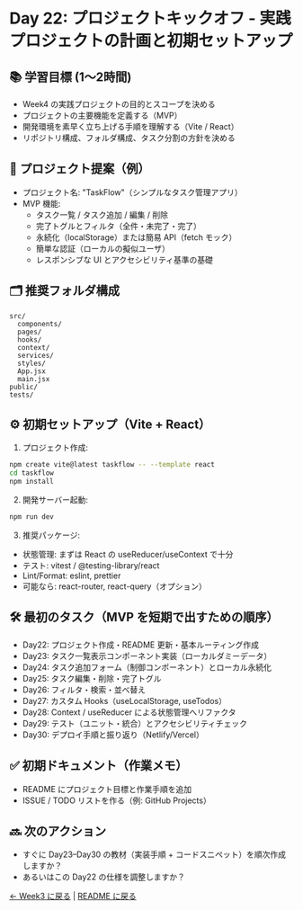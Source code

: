 # Day 22: プロジェクトキックオフ - 実践プロジェクトの計画と初期セットアップ

## 📚 学習目標 (1〜2時間)

- Week4 の実践プロジェクトの目的とスコープを決める  
- プロジェクトの主要機能を定義する（MVP）  
- 開発環境を素早く立ち上げる手順を理解する（Vite / React）  
- リポジトリ構成、フォルダ構成、タスク分割の方針を決める

## 🎯 プロジェクト提案（例）
- プロジェクト名: "TaskFlow"（シンプルなタスク管理アプリ）  
- MVP 機能:
  - タスク一覧 / タスク追加 / 編集 / 削除
  - 完了トグルとフィルタ（全件・未完了・完了）
  - 永続化（localStorage）または簡易 API（fetch モック）
  - 簡単な認証（ローカルの擬似ユーザ）
  - レスポンシブな UI とアクセシビリティ基準の基礎

## 🗂️ 推奨フォルダ構成
```
src/
  components/
  pages/
  hooks/
  context/
  services/
  styles/
  App.jsx
  main.jsx
public/
tests/
```

## ⚙️ 初期セットアップ（Vite + React）
1. プロジェクト作成:
```bash
npm create vite@latest taskflow -- --template react
cd taskflow
npm install
```
2. 開発サーバー起動:
```bash
npm run dev
```
3. 推奨パッケージ:
- 状態管理: まずは React の useReducer/useContext で十分
- テスト: vitest / @testing-library/react
- Lint/Format: eslint, prettier
- 可能なら: react-router, react-query（オプション）

## 🛠 最初のタスク（MVP を短期で出すための順序）
- Day22: プロジェクト作成・README 更新・基本ルーティング作成
- Day23: タスク一覧表示コンポーネント実装（ローカルダミーデータ）
- Day24: タスク追加フォーム（制御コンポーネント）とローカル永続化
- Day25: タスク編集・削除・完了トグル
- Day26: フィルタ・検索・並べ替え
- Day27: カスタム Hooks（useLocalStorage, useTodos）
- Day28: Context / useReducer による状態管理へリファクタ
- Day29: テスト（ユニット・統合）とアクセシビリティチェック
- Day30: デプロイ手順と振り返り（Netlify/Vercel）

## ✅ 初期ドキュメント（作業メモ）
- README にプロジェクト目標と作業手順を追加
- ISSUE / TODO リストを作る（例: GitHub Projects）

## 🔜 次のアクション
- すぐに Day23–Day30 の教材（実装手順 + コードスニペット）を順次作成しますか？  
- あるいはこの Day22 の仕様を調整しますか？

[← Week3 に戻る](../week3/day21.md) | [README に戻る](../README.md)
